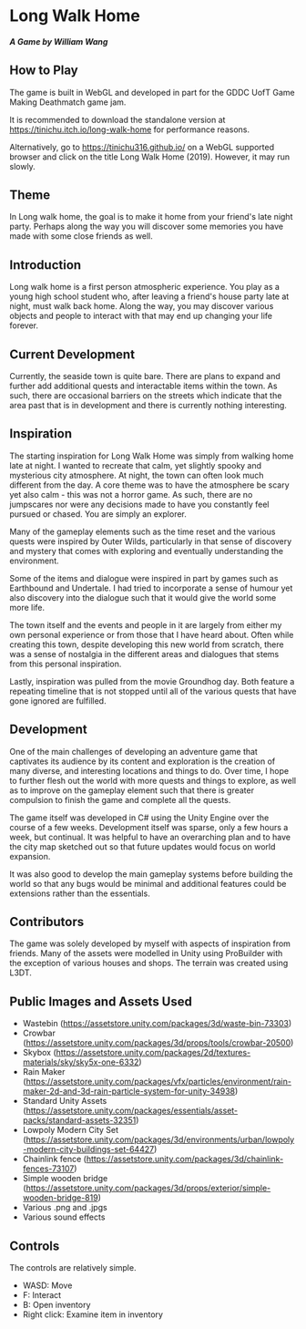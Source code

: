 # Long Walk Home
##### A Game by William Wang
## How to Play
The game is built in WebGL and developed in part for the GDDC UofT Game Making Deathmatch game jam.

It is recommended to download the standalone version at https://tinichu.itch.io/long-walk-home for performance reasons.

Alternatively, go to https://tinichu316.github.io/ on a WebGL supported browser and click on the title Long Walk Home (2019). However, it may run slowly.

## Theme
In Long walk home, the goal is to make it home from your friend's late night party. Perhaps along the way you will discover some memories you have made with some close friends as well.

## Introduction
Long walk home is a first person atmospheric experience. You play as a young high school student who, after leaving a friend's house party late at night, must walk back home. Along the way, you may discover various objects and people to interact with that may end up changing your life forever.

## Current Development
Currently, the seaside town is quite bare. There are plans to expand and further add additional quests and interactable items within the town. As such, there are occasional barriers on the streets which indicate that the area past that is in development and there is currently nothing interesting.

## Inspiration
The starting inspiration for Long Walk Home was simply from walking home late at night. I wanted to recreate that calm, yet slightly spooky and mysterious city atmosphere. At night, the town can often look much different from the day. A core theme was to have the atmosphere be scary yet also calm - this was not a horror game. As such, there are no jumpscares nor were any decisions made to have you constantly feel pursued or chased. You are simply an explorer.

Many of the gameplay elements such as the time reset and the various quests were inspired by Outer Wilds, particularly in that sense of discovery and mystery that comes with exploring and eventually understanding the environment.

Some of the items and dialogue were inspired in part by games such as Earthbound and Undertale. I had tried to incorporate a sense of humour yet also discovery into the dialogue such that it would give the world some more life.

The town itself and the events and people in it are largely from either my own personal experience or from those that I have heard about. Often while creating this town, despite developing this new world from scratch, there was a sense of nostalgia in the different areas and dialogues that stems from this personal inspiration.

Lastly, inspiration was pulled from the movie Groundhog day. Both feature a repeating timeline that is not stopped until all of the various quests that have gone ignored are fulfilled.

## Development
One of the main challenges of developing an adventure game that captivates its audience by its content and exploration is the creation of many diverse, and interesting locations and things to do. Over time, I hope to further flesh out the world with more quests and things to explore, as well as to improve on the gameplay element such that there is greater compulsion to finish the game and complete all the quests.

The game itself was developed in C# using the Unity Engine over the course of a few weeks. Development itself was sparse, only a few hours a week, but continual. It was helpful to have an overarching plan and to have the city map sketched out so that future updates would focus on world expansion.

It was also good to develop the main gameplay systems before building the world so that any bugs would be minimal and additional features could be extensions rather than the essentials.

## Contributors
The game was solely developed by myself with aspects of inspiration from friends. Many of the assets were modelled in Unity using ProBuilder with the exception of various houses and shops. The terrain was created using L3DT.

## Public Images and Assets Used
* Wastebin (https://assetstore.unity.com/packages/3d/waste-bin-73303)
* Crowbar (https://assetstore.unity.com/packages/3d/props/tools/crowbar-20500)
* Skybox (https://assetstore.unity.com/packages/2d/textures-materials/sky/sky5x-one-6332)
* Rain Maker (https://assetstore.unity.com/packages/vfx/particles/environment/rain-maker-2d-and-3d-rain-particle-system-for-unity-34938)
* Standard Unity Assets (https://assetstore.unity.com/packages/essentials/asset-packs/standard-assets-32351)
* Lowpoly Modern City Set (https://assetstore.unity.com/packages/3d/environments/urban/lowpoly-modern-city-buildings-set-64427)
* Chainlink fence (https://assetstore.unity.com/packages/3d/chainlink-fences-73107)
* Simple wooden bridge (https://assetstore.unity.com/packages/3d/props/exterior/simple-wooden-bridge-819)
* Various .png and .jpgs
* Various sound effects

## Controls

The controls are relatively simple.
* WASD: Move
* F: Interact
* B: Open inventory
* Right click: Examine item in inventory
